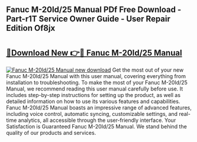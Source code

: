 ## Fanuc M-20Id/25 Manual PDf Free Download - Part-r1T Service Owner Guide - User Repair Edition Of8jx

# <h2><a href="http://cf14793.oget.top/?id=Fanuc+M-20Id%2f25+Manual">🔗Download New 👉🔴 Fanuc M-20Id/25 Manual</a></h2>

[![Fanuc M-20Id/25 Manual new download](https://i.imgur.com/5g1atiW.png)](http://cf14793.oget.top/?id=Fanuc+M-20Id%2f25+Manual)
Get the most out of your new Fanuc M-20Id/25 Manual with this user manual, covering everything from installation to troubleshooting. To make the most of your Fanuc M-20Id/25 Manual, we recommend reading this user manual carefully before use. It includes step-by-step instructions for setting up the product, as well as detailed information on how to use its various features and capabilities. Fanuc M-20Id/25 Manual boasts an impressive range of advanced features, including voice control, automatic syncing, customizable settings, and real-time analytics, all accessible through the user-friendly interface. Your Satisfaction is Guaranteed Fanuc M-20Id/25 Manual. We stand behind the quality of our products and services.
